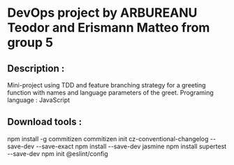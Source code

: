# DevOps project by ARBUREANU Teodor and Erismann Matteo from group 5

## Description :
Mini-project using TDD and feature branching strategy for a greeting function with names and language parameters of the greet.
Programing language : JavaScript

## Download tools :
npm install -g commitizen
commitizen init cz-conventional-changelog --save-dev --save-exact
npm install --save-dev jasmine
npm install supertest --save-dev
npm init @eslint/config

